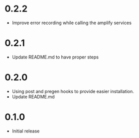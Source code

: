 # 0.2.2
- Improve error recording while calling the amplify services

# 0.2.1
- Update README.md to have proper steps

# 0.2.0
- Using post and pregen hooks to provide easier installation.
- Update README.md
# 0.1.0
- Initial release
